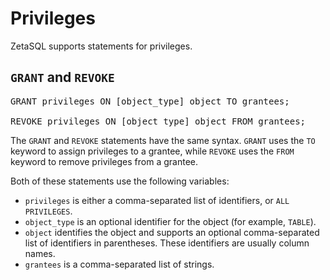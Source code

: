 

<!-- mdlint off(WHITESPACE_LINE_LENGTH) -->

# Privileges

ZetaSQL supports statements for privileges.

## `GRANT` and `REVOKE`

<pre>
GRANT privileges ON [object_type] object TO grantees;

REVOKE privileges ON [object_type] object FROM grantees;
</pre>

The `GRANT` and `REVOKE` statements have the same syntax. `GRANT` uses the `TO`
keyword to assign privileges to a grantee, while `REVOKE` uses the `FROM`
keyword to remove privileges from a grantee.

Both of these statements use the following variables:

+ `privileges` is either a comma-separated list of identifiers, or
  `ALL PRIVILEGES`.
+ `object_type` is an optional identifier for the object (for example,
  `TABLE`).
+ `object` identifies the object and supports an optional comma-separated
  list of identifiers in parentheses. These identifiers are usually column
  names.
+ `grantees` is a comma-separated list of strings.

<!-- mdlint off(WHITESPACE_LINE_LENGTH) -->

<!-- mdlint on -->

